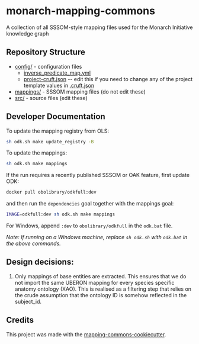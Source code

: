 # monarch-mapping-commons

A collection of all SSSOM-style mapping files used for the Monarch Initiative knowledge graph

## Repository Structure

* [config/](config/) - configuration files
    * [inverse_predicate_map.yml](config/inverse_predicate_map.yml)
    * [project-cruft.json](config/project-cruft.json) -- edit this if you need to change any of the project template values in [.cruft.json](.cruft.json)
* [mappings/](mappings/) - SSSOM mapping files (do not edit these)
* [src/](src/) - source files (edit these)


## Developer Documentation

To update the mapping registry from OLS:

```sh
sh odk.sh make update_registry -B
```

To update the mappings:

```sh
sh odk.sh make mappings
```

If the run requires a recently published SSSOM or OAK feature, first update ODK:

```sh
docker pull obolibrary/odkfull:dev
```

and then run the `dependencies` goal together with the mappings goal:


```sh
IMAGE=odkfull:dev sh odk.sh make mappings
```
For Windows, append `:dev` to `obolibrary/odkfull` in the `odk.bat` file.

*Note: If running on a Windows machine, replace `sh odk.sh` with `odk.bat` in the above commands.*

## Design decisions:

1. Only mappings of base entities are extracted. This ensures that we do not import the same UBERON mapping for every species specific anatomy ontology (XAO). This is realised as a filtering step that relies on the crude assumption that the ontology ID is somehow reflected in the subject_id.


## Credits

This project was made with the
[mapping-commons-cookiecutter](https://github.com/mapping-commons/mapping-commons-cookiecutter).